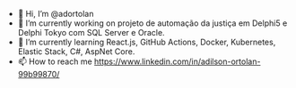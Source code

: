 - 👋 Hi, I’m @adortolan
- 🔭 I’m currently working on projeto de automação da justiça em Delphi5 e Delphi Tokyo com SQL Server e Oracle.
- 🌱 I’m currently learning React.js, GitHub Actions, Docker, Kubernetes, Elastic Stack, C#, AspNet Core. 
- 📫 How to reach me https://www.linkedin.com/in/adilson-ortolan-99b99870/


<!---
adortolan/adortolan is a ✨ special ✨ repository because its `README.md` (this file) appears on your GitHub profile.
You can click the Preview link to take a look at your changes.
--->
